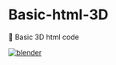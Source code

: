# Basic-html-3D
👀 Basic 3D html code 

<a href="https://www.blender.org/" target="_blank" rel="noreferrer"> <img src="https://cdn.discordapp.com/attachments/843576515408560128/937749845261828216/95dcebc60d33cd721e64e2377e3109cb.png" alt="blender"/> </a>
